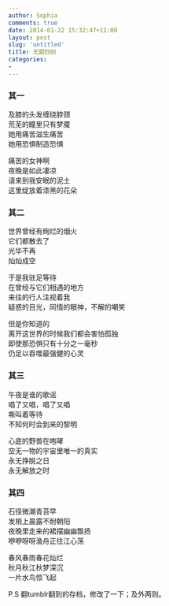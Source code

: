 ```yaml
---
author: Sophia
comments: true
date: 2014-01-22 15:32:47+11:00
layout: post
slug: 'untitled'
title: 无题四则
categories:
-
---
```

### 其一 ###
及膝的头发缠绕脖颈  
荒芜的瞳里只有梦魇  
她用痛苦滋生痛苦  
她用恐惧制造恐惧

痛苦的女神啊  
夜晚是如此凄凉  
请来到我安眠的泥土  
这里绽放着漆黑的花朵

### 其二 ###
世界曾经有绚烂的烟火  
它们都散去了  
光华不再  
灿灿成空

于是我驻足等待  
在曾经与它们相遇的地方  
来往的行人注视着我  
疑惑的目光，同情的眼神，不解的嘲笑

但是你知道的  
离开这世界的时候我们都会害怕孤独  
即使那恐惧只有十分之一毫秒  
仍足以吞噬最强健的心灵

### 其三 ###
午夜是谁的歌谣  
唱了又唱，唱了又唱  
嘶叫着等待  
不知何时会到来的黎明

心底的野兽在咆哮  
空无一物的宇宙里唯一的真实    
永无挣脱之日  
永无解放之时

### 其四 ###
石径微潮青苔早  
发梢上晨露不耐朝阳  
夜晚里走来的裙摆幽幽飘扬  
咿咿呀呀渔舟正往江心荡

春风春雨春花灿烂  
秋月秋江秋梦深沉  
一片水鸟惊飞起

P.S 翻tumblr翻到的存档，修改了一下；及外两则。